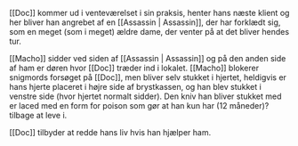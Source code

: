 [[Doc]] kommer ud i venteværelset i sin praksis, henter hans næste klient og her bliver han angrebet af en [[Assassin | Assassin]], der har forklædt sig, som en meget (som i meget) ældre dame, der venter på at det bliver hendes tur.

[[Macho]] sidder ved siden af [[Assassin | Assassin]] og på den anden side af ham er døren hvor [[Doc]] træder ind i lokalet.
[[Macho]] blokerer snigmords forsøget på [[Doc]], men bliver selv stukket i hjertet, heldigvis er hans hjerte placeret i højre side af brystkassen, og han blev stukket i venstre side (hvor hjertet normalt sidder).
Den kniv han bliver stukket med er laced med en form for poison som gør at han kun har (12 måneder)? tilbage at leve i.

[[Doc]] tilbyder at redde hans liv hvis han hjælper ham.